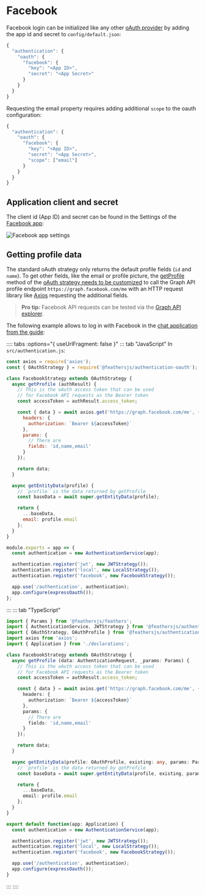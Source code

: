 # Facebook

Facebook login can be initialized like any other [oAuth provider](../../api/authentication/oauth.md) by adding the app id and secret to `config/default.json`:

```js
{
  "authentication": {
    "oauth": {
      "facebook": {
        "key": "<App ID>",
        "secret": "<App Secret>"
      }
    }
  }
}
```

Requesting the email property requires adding additional `scope` to the oauth configuration:
```js
{
  "authentication": {
    "oauth": {
      "facebook": {
        "key": "<App ID>",
        "secret": "<App Secret>",
        "scope": ["email"]
      }
    }
  }
}
```

## Application client and secret

The client id (App ID) and secret can be found in the Settings of the [Facebook app](https://developers.facebook.com/apps):

![Facebook app settings](../assets/facebook-app.png)

## Getting profile data

The standard oAuth strategy only returns the default profile fields (`id` and `name`). To get other fields, like the email or profile picture, the [getProfile](../../api/authentication/oauth.md#getprofile-data-params) method of the [oAuth strategy needs to be customized](../../api/authentication/oauth.md#customization) to call the Graph API profile endpoint `https://graph.facebook.com/me` with an HTTP request library like [Axios](https://developers.facebook.com/tools/explorer/) requesting the additional fields.

> __Pro tip:__ Facebook API requests can be tested via the [Graph API explorer](https://developers.facebook.com/tools/explorer/).

The following example allows to log in with Facebook in the [chat application from the guide](../../guides):

:::: tabs :options="{ useUrlFragment: false }"
::: tab "JavaScript"
In `src/authentication.js`:

```js
const axios = require('axios');
const { OAuthStrategy } = require('@feathersjs/authentication-oauth');

class FacebookStrategy extends OAuthStrategy {
  async getProfile (authResult) {
    // This is the oAuth access token that can be used
    // for Facebook API requests as the Bearer token
    const accessToken = authResult.access_token;

    const { data } = await axios.get('https://graph.facebook.com/me', {
      headers: {
        authorization: `Bearer ${accessToken}`
      },
      params: {
        // There are 
        fields: 'id,name,email'
      }
    });

    return data;
  }

  async getEntityData(profile) {
    // `profile` is the data returned by getProfile
    const baseData = await super.getEntityData(profile);

    return {
      ...baseData,
      email: profile.email
    };
  }
}

module.exports = app => {
  const authentication = new AuthenticationService(app);

  authentication.register('jwt', new JWTStrategy());
  authentication.register('local', new LocalStrategy());
  authentication.register('facebook', new FacebookStrategy());

  app.use('/authentication', authentication);
  app.configure(expressOauth());
};
```
:::
::: tab "TypeScript"
```ts
import { Params } from '@feathersjs/feathers';
import { AuthenticationService, JWTStrategy } from '@feathersjs/authentication';
import { OAuthStrategy, OAuthProfile } from '@feathersjs/authentication-oauth';
import axios from 'axios';
import { Application } from './declarations';

class FacebookStrategy extends OAuthStrategy {
  async getProfile (data: AuthenticationRequest, _params: Params) {
    // This is the oAuth access token that can be used
    // for Facebook API requests as the Bearer token
    const accessToken = authResult.access_token;

    const { data } = await axios.get('https://graph.facebook.com/me', {
      headers: {
        authorization: `Bearer ${accessToken}`
      },
      params: {
        // There are 
        fields: 'id,name,email'
      }
    });

    return data;
  }

  async getEntityData(profile: OAuthProfile, existing: any, params: Params) {
    // `profile` is the data returned by getProfile
    const baseData = await super.getEntityData(profile, existing, params);

    return {
      ...baseData,
      email: profile.email
    };
  }
}

export default function(app: Application) {
  const authentication = new AuthenticationService(app);

  authentication.register('jwt', new JWTStrategy());
  authentication.register('local', new LocalStrategy());
  authentication.register('facebook', new FacebookStrategy());

  app.use('/authentication', authentication);
  app.configure(expressOauth());
}
```
:::
::::

